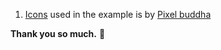 1. [Icons](https://www.flaticon.com/packs/basic-flat-icons) used in the example is by [Pixel buddha](https://www.flaticon.com/authors/pixel-buddha)

**Thank you so much.** 💙
